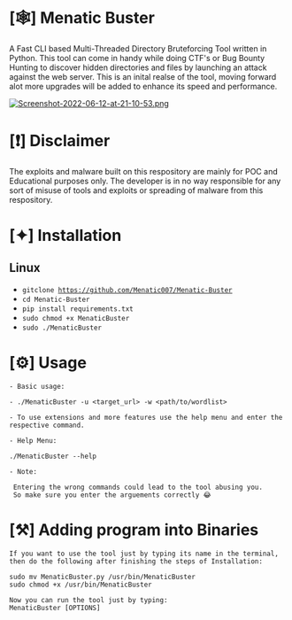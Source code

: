 # [🕸] Menatic Buster 

<p>A Fast CLI based Multi-Threaded Directory Bruteforcing  Tool written in Python. This tool can come in handy while doing CTF's or Bug Bounty Hunting to discover hidden directories and files by launching an attack against the web server. This is an inital realse of the tool, moving forward alot more upgrades will be added to enhance its speed and performance.</p> 

[![Screenshot-2022-06-12-at-21-10-53.png](https://i.postimg.cc/MGPCwc33/Screenshot-2022-06-12-at-21-10-53.png)](https://postimg.cc/R3tsQ0Bw)

# [❗️] Disclaimer 

<p>The exploits and malware built on this respository are mainly for POC and Educational purposes only. The developer is in no way responsible for any sort of misuse of tools and exploits or spreading of malware from this respository.</p>

# [✦] Installation

  <h2>Linux </h2>  

  - <code>gitclone https://github.com/Menatic007/Menatic-Buster</code>
  - <code>cd Menatic-Buster</code>
  - <code>pip install requirements.txt</code>
  - <code>sudo chmod +x MenaticBuster</code>
  - <code>sudo ./MenaticBuster</code>
  
 # [⚙️] Usage
``` 
- Basic usage:

- ./MenaticBuster -u <target_url> -w <path/to/wordlist> 
 
- To use extensions and more features use the help menu and enter the respective command.
  
- Help Menu:
  
./MenaticBuster --help
  
- Note:
  
 Entering the wrong commands could lead to the tool abusing you.
 So make sure you enter the arguements correctly 😂
 ``` 
 # [⚒] Adding program into Binaries
  ```
 If you want to use the tool just by typing its name in the terminal, 
 then do the following after finishing the steps of Installation:
  
 sudo mv MenaticBuster.py /usr/bin/MenaticBuster
 sudo chmod +x /usr/bin/MenaticBuster
  
 Now you can run the tool just by typing:
 MenaticBuster [OPTIONS]
 ```
